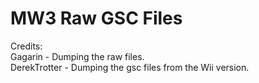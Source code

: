 # MW3 Raw GSC Files

Credits:  
Gagarin - Dumping the raw files.  
DerekTrotter - Dumping the gsc files from the Wii version.  